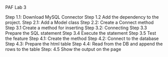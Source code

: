 PAF Lab 3

Step 1.1: Download MySQL Connector 
Step 1.2 Add the dependency to the project. 
Step 2.1: Add a Model class
Step 2.2: Create a Connect method 
Step 3.1 Create a method for inserting 
Step 3.2: Connecting
Step 3.3 Prepare the SQL statement 
Step 3.4 Execute the statement 
Step 3.5 Test the feature
Step 4.1: Create the method 
Step 4.2: Connect to the database
Step 4.3: Prepare the html table 
Step 4.4: Read from the DB and append the rows to the table
Step: 4.5 Show the output on the page

